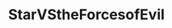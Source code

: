 ---
title: StarVStheForcesofEvil
crosslinks:
- stevenuniverse
- livven
- EchoCreek
- gravityfalls
- Pixiv
- SquaredCircle
- AskReddit
- RWBY
- place
- FlashTV
- xkcd
- rickandmorty
- titanfall
- homestuck
- JonTron
- FuckTammy
- aww
- arrow
- nocontext
- SequelMemes
---